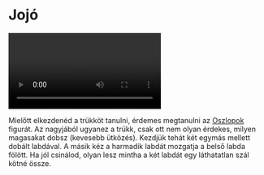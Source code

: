 # Jojó

![yo-yo](/videos/mp4/yo-yo.mp4)

Mielőtt elkezdenéd a trükköt tanulni, érdemes megtanulni az [Oszlopok](#oszlopok) figurát. Az nagyjából ugyanez a trükk, csak ott nem olyan érdekes, milyen magasakat dobsz	(kevesebb ütközés). Kezdjük tehát két egymás mellett dobált labdával. A másik kéz a harmadik labdát mozgatja a belső labda fölött. Ha jól csinálod, olyan lesz mintha a két labdát egy láthatatlan szál kötné össze.


